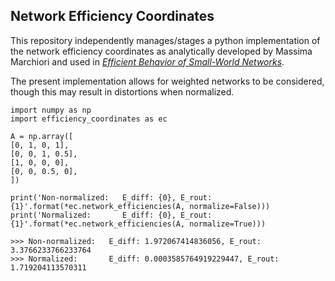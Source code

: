 ## Network Efficiency Coordinates

This repository independently manages/stages a python implementation of the network efficiency coordinates as analytically
developed by Massima Marchiori and used in [*Efficient Behavior of Small-World Networks*][1]. 

The present implementation allows for weighted networks to be considered, though this may result in distortions when normalized. 

```
import numpy as np
import efficiency_coordinates as ec

A = np.array([
[0, 1, 0, 1],
[0, 0, 1, 0.5],
[1, 0, 0, 0],
[0, 0, 0.5, 0],
])

print('Non-normalized:   E_diff: {0}, E_rout: {1}'.format(*ec.network_efficiencies(A, normalize=False)))
print('Normalized:       E_diff: {0}, E_rout: {1}'.format(*ec.network_efficiencies(A, normalize=True)))

>>> Non-normalized:   E_diff: 1.972067414836056, E_rout: 3.3766233766233764
>>> Normalized:       E_diff: 0.0003585764919229447, E_rout: 1.719204113570311
```

<!---- Links: ---->
[1]: https://www.researchgate.net/publication/308881997_Efficient_Behavior_of_Small-World_Networks
